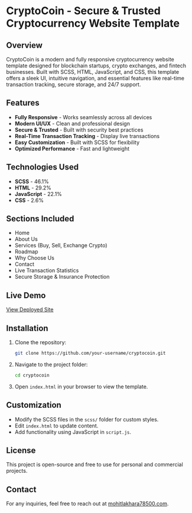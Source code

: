 # CryptoCoin - Secure & Trusted Cryptocurrency Website Template

## Overview
CryptoCoin is a modern and fully responsive cryptocurrency website template designed for blockchain startups, crypto exchanges, and fintech businesses. Built with SCSS, HTML, JavaScript, and CSS, this template offers a sleek UI, intuitive navigation, and essential features like real-time transaction tracking, secure storage, and 24/7 support. 

## Features
- **Fully Responsive** - Works seamlessly across all devices
- **Modern UI/UX** - Clean and professional design
- **Secure & Trusted** - Built with security best practices
- **Real-Time Transaction Tracking** - Display live transactions
- **Easy Customization** - Built with SCSS for flexibility
- **Optimized Performance** - Fast and lightweight

## Technologies Used
- **SCSS** - 46.1%
- **HTML** - 29.2%
- **JavaScript** - 22.1%
- **CSS** - 2.6%

## Sections Included
- Home
- About Us
- Services (Buy, Sell, Exchange Crypto)
- Roadmap
- Why Choose Us
- Contact
- Live Transaction Statistics
- Secure Storage & Insurance Protection

## Live Demo
[View Deployed Site](https://mohitlakhara-ind.github.io/Cryptocoin/)

## Installation
1. Clone the repository:
   ```sh
   git clone https://github.com/your-username/cryptocoin.git
   ```
2. Navigate to the project folder:
   ```sh
   cd cryptocoin
   ```
3. Open `index.html` in your browser to view the template.

## Customization
- Modify the SCSS files in the `scss/` folder for custom styles.
- Edit `index.html` to update content.
- Add functionality using JavaScript in `script.js`.

## License
This project is open-source and free to use for personal and commercial projects.

## Contact
For any inquiries, feel free to reach out at [mohitlakhara78500.com](mailto:mohitlakhara78500.com).
